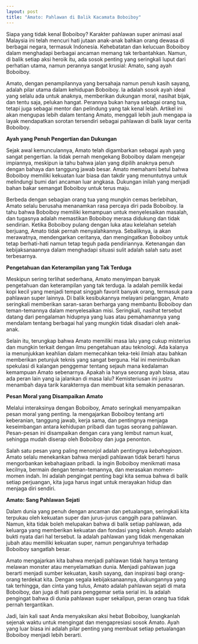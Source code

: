 ```yaml
---
layout: post
title: "Amato: Pahlawan di Balik Kacamata Boboiboy"
---
```


Siapa yang tidak kenal Boboiboy? Karakter pahlawan super animasi asal Malaysia ini telah mencuri hati jutaan anak-anak bahkan orang dewasa di berbagai negara, termasuk Indonesia. Kehebatatan dan kelucuan Boboiboy dalam menghadapi berbagai ancaman memang tak terbantahkan. Namun, di balik setiap aksi heroik itu, ada sosok penting yang seringkali luput dari perhatian utama, namun perannya sangat krusial: Amato, sang ayah Boboiboy.

Amato, dengan penampilannya yang bersahaja namun penuh kasih sayang, adalah pilar utama dalam kehidupan Boboiboy. Ia adalah sosok ayah ideal yang selalu ada untuk anaknya, memberikan dukungan moral, nasihat bijak, dan tentu saja, pelukan hangat. Perannya bukan hanya sebagai orang tua, tetapi juga sebagai mentor dan pelindung yang tak kenal lelah. Artikel ini akan mengupas lebih dalam tentang Amato, menggali lebih jauh mengapa ia layak mendapatkan sorotan tersendiri sebagai pahlawan di balik layar cerita Boboiboy.

**Ayah yang Penuh Pengertian dan Dukungan**

Sejak awal kemunculannya, Amato telah digambarkan sebagai ayah yang sangat pengertian. Ia tidak pernah mengekang Boboiboy dalam mengejar impiannya, meskipun ia tahu bahwa jalan yang dipilih anaknya penuh dengan bahaya dan tanggung jawab besar. Amato memahami betul bahwa Boboiboy memiliki kekuatan luar biasa dan takdir yang menuntutnya untuk melindungi bumi dari ancaman luar angkasa. Dukungan inilah yang menjadi bahan bakar semangat Boboiboy untuk terus maju.

Berbeda dengan sebagian orang tua yang mungkin cemas berlebihan, Amato selalu berusaha menanamkan rasa percaya diri pada Boboiboy. Ia tahu bahwa Boboiboy memiliki kemampuan untuk menyelesaikan masalah, dan tugasnya adalah memastikan Boboiboy merasa didukung dan tidak sendirian. Ketika Boboiboy pulang dengan luka atau kelelahan setelah berjuang, Amato tidak pernah menyalahkannya. Sebaliknya, ia akan merawatnya, mendengarkan ceritanya, dan mengingatkan Boboiboy untuk tetap berhati-hati namun tetap teguh pada pendiriannya. Ketenangan dan kebijaksanaannya dalam menghadapi situasi sulit adalah salah satu aset terbesarnya.

**Pengetahuan dan Keterampilan yang Tak Terduga**

Meskipun sering terlihat sederhana, Amato menyimpan banyak pengetahuan dan keterampilan yang tak terduga. Ia adalah pemilik kedai kopi kecil yang menjadi tempat singgah favorit banyak orang, termasuk para pahlawan super lainnya. Di balik kesibukannya melayani pelanggan, Amato seringkali memberikan saran-saran berharga yang membantu Boboiboy dan teman-temannya dalam menyelesaikan misi. Seringkali, nasihat tersebut datang dari pengalaman hidupnya yang luas atau pemahamannya yang mendalam tentang berbagai hal yang mungkin tidak disadari oleh anak-anak.

Selain itu, terungkap bahwa Amato memiliki masa lalu yang cukup misterius dan mungkin terkait dengan ilmu pengetahuan atau teknologi. Ada kalanya ia menunjukkan keahlian dalam memecahkan teka-teki ilmiah atau bahkan memberikan petunjuk teknis yang sangat berguna. Hal ini menimbulkan spekulasi di kalangan penggemar tentang sejauh mana kedalaman kemampuan Amato sebenarnya. Apakah ia hanya seorang ayah biasa, atau ada peran lain yang ia jalankan di masa lalu? Kemisteriusan ini justru menambah daya tarik karakternya dan membuat kita semakin penasaran.

**Pesan Moral yang Disampaikan Amato**

Melalui interaksinya dengan Boboiboy, Amato seringkali menyampaikan pesan moral yang penting. Ia mengajarkan Boboiboy tentang arti keberanian, tanggung jawab, kerja sama, dan pentingnya menjaga keseimbangan antara kehidupan pribadi dan tugas seorang pahlawan. Pesan-pesan ini disampaikan dengan cara yang lembut namun kuat, sehingga mudah diserap oleh Boboiboy dan juga penonton.

Salah satu pesan yang paling menonjol adalah pentingnya *kebahagiaan*. Amato selalu menekankan bahwa menjadi pahlawan tidak berarti harus mengorbankan kebahagiaan pribadi. Ia ingin Boboiboy menikmati masa kecilnya, bermain dengan teman-temannya, dan merasakan momen-momen indah. Ini adalah pengingat penting bagi kita semua bahwa di balik setiap perjuangan, kita juga harus ingat untuk merayakan hidup dan menjaga diri sendiri.

**Amato: Sang Pahlawan Sejati**

Dalam dunia yang penuh dengan ancaman dan petualangan, seringkali kita terpukau oleh kekuatan super dan jurus-jurus canggih para pahlawan. Namun, kita tidak boleh melupakan bahwa di balik setiap pahlawan, ada keluarga yang memberikan kekuatan dan fondasi yang kokoh. Amato adalah bukti nyata dari hal tersebut. Ia adalah pahlawan yang tidak mengenakan jubah atau memiliki kekuatan super, namun pengaruhnya terhadap Boboiboy sangatlah besar.

Amato mengajarkan kita bahwa menjadi pahlawan tidak hanya tentang melawan monster atau menyelamatkan dunia. Menjadi pahlawan juga berarti menjadi sumber kekuatan, kasih sayang, dan inspirasi bagi orang-orang terdekat kita. Dengan segala kebijaksanaannya, dukungannya yang tak terhingga, dan cinta yang tulus, Amato adalah pahlawan sejati di mata Boboiboy, dan juga di hati para penggemar setia serial ini. Ia adalah pengingat bahwa di dunia pahlawan super sekalipun, peran orang tua tidak pernah tergantikan.

Jadi, lain kali saat Anda menyaksikan aksi hebat Boboiboy, luangkanlah sejenak waktu untuk mengingat dan mengapresiasi sosok Amato. Ayah yang luar biasa ini adalah pilar penting yang membuat setiap petualangan Boboiboy menjadi lebih berarti.
